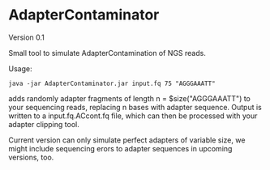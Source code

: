 # AdapterContaminator

Version 0.1

Small tool to simulate AdapterContamination of NGS reads.

Usage:

`java -jar AdapterContaminator.jar input.fq 75 "AGGGAAATT"`


adds randomly adapter fragments of length n = $size("AGGGAAATT") to your sequencing reads, 
replacing n bases with adapter sequence. 
Output is written to a input.fq.ACcont.fq file, which can then be processed with your adapter clipping tool. 

Current version can only simulate perfect adapters of variable size, we might include sequencing erors to adapter sequences in upcoming
versions, too. 

